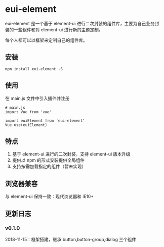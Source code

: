 # eui-element

eui-element 是一个基于 element-ui 进行二次封装的组件库，主要为自己业务封装的一些组件和对 element-ui 进行新的主题定制。

每个人都可以以框架来定制自己的组件库。

## 安装

```
npm install eui-element -S
```

## 使用

在 main.js 文件中引入插件并注册

```
# main.js
import Vue from 'vue'

import euiElement from 'eui-element'
Vue.use(euiElement)
```

## 特点

1. 基于 element-ui 进行的二次封装，支持 element-ui 版本升级
2. 提供以 npm 的形式安装提供全局组件
3. 支持按需加载指定的组件（暂未实现）

## 浏览器兼容

与 element-ui 保持一致：现代浏览器和 IE10+

## 更新日志

### v0.1.0

2018-11-15：框架搭建，继承 button,button-group,dialog 三个组件
